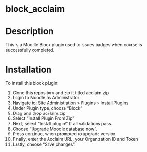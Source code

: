 block_acclaim
=============

Description
===========
This is a Moodle Block plugin used to issues badges when course is successfully completed.

Installation
============
To install this block plugin:

<ol>
  <li>Clone this repository and zip it titled acclaim.zip</li>
  <li>Login to Moodle as Administrator</li>
  <li>Navigate to: Site Administration > Plugins > Install Plugins</li>
  <li>Under Plugin type, choose “Block”</li>
  <li>Drag and drop acclaim.zip</li>
  <li>Select “Install Plugin From Zip”</li>
  <li>Next, select “Install plugin!”  If all validations pass.</li>
  <li>Choose “Upgrade Moodle database now”.</li>
  <li>Press continue, when prompted to upgrade version.</li>
  <li>Finally, enter the Acclaim URL, your Organization ID and Token</li>
  <li>Lastly, choose “Save changes”.</li>
</ol>




